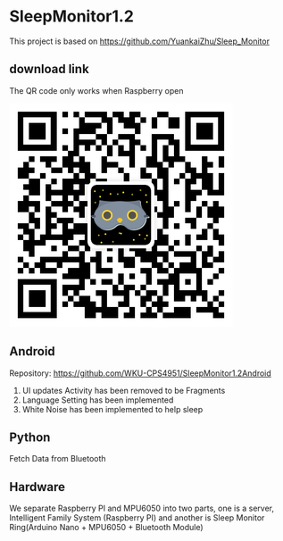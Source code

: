 # SleepMonitor1.2

This project is based on https://github.com/YuankaiZhu/Sleep_Monitor

## download link

The QR code only works when Raspberry open

![](https://github.com/WKU-CPS4951/SleepMonitor1.2/blob/main/link.png)

## Android

Repository: https://github.com/WKU-CPS4951/SleepMonitor1.2Android

1. UI updates Activity has been removed to be Fragments
2. Language Setting has been implemented
3. White Noise has been implemented to help sleep

## Python

Fetch Data from Bluetooth

## Hardware

We separate Raspberry PI and MPU6050 into two parts, one is a server, Intelligent Family System (Raspberry PI) and another is Sleep Monitor Ring(Arduino Nano + MPU6050 + Bluetooth Module)

